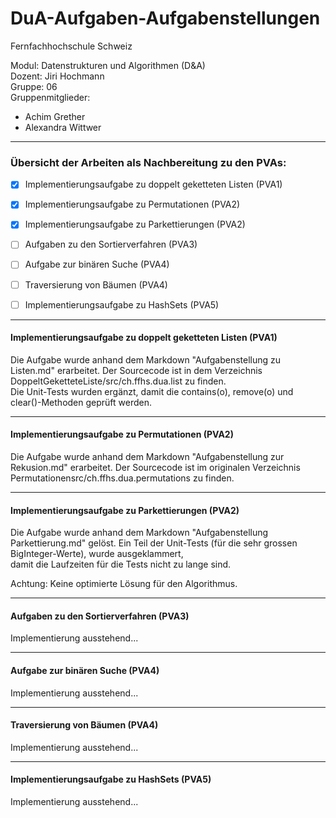 # DuA-Aufgaben-Aufgabenstellungen

Fernfachhochschule Schweiz <br>

Modul: Datenstrukturen und Algorithmen (D&A) <br>
Dozent: Jiri Hochmann <br>
Gruppe: 06 <br>
Gruppenmitglieder: 
- Achim Grether
- Alexandra Wittwer
___
### Übersicht der Arbeiten als Nachbereitung zu den PVAs:
- [x] Implementierungsaufgabe zu doppelt geketteten Listen (PVA1)
- [x] Implementierungsaufgabe zu Permutationen (PVA2)
- [x] Implementierungsaufgabe zu Parkettierungen (PVA2)
- [ ] Aufgaben zu den Sortierverfahren (PVA3)
- [ ] Aufgabe zur binären Suche (PVA4)
- [ ] Traversierung von Bäumen (PVA4)
- [ ] Implementierungsaufgabe zu HashSets (PVA5)


---
#### Implementierungsaufgabe zu doppelt geketteten Listen (PVA1)
Die Aufgabe wurde anhand dem Markdown "Aufgabenstellung zu Listen.md" erarbeitet. Der Sourcecode ist in dem Verzeichnis DoppeltGeketteteListe/src/ch.ffhs.dua.list zu finden. <br>
Die Unit-Tests wurden ergänzt, damit die contains(o), remove(o) und clear()-Methoden geprüft werden.

---
#### Implementierungsaufgabe zu Permutationen (PVA2)
Die Aufgabe wurde anhand dem Markdown "Aufgabenstellung zur Rekusion.md" erarbeitet.
Der Sourcecode ist im originalen Verzeichnis Permutationensrc/ch.ffhs.dua.permutations zu finden.

---
#### Implementierungsaufgabe zu Parkettierungen (PVA2)
Die Aufgabe wurde anhand dem Markdown "Aufgabenstellung Parkettierung.md" gelöst.
Ein Teil der Unit-Tests (für die sehr grossen BigInteger-Werte), wurde ausgeklammert, <br> 
damit die Laufzeiten für die Tests nicht zu lange sind.

Achtung: Keine optimierte Lösung für den Algorithmus.

---
#### Aufgaben zu den Sortierverfahren (PVA3)
Implementierung ausstehend...

---
#### Aufgabe zur binären Suche (PVA4)
Implementierung ausstehend...

---
#### Traversierung von Bäumen (PVA4) <br>
Implementierung ausstehend...

---
#### Implementierungsaufgabe zu HashSets (PVA5)
Implementierung ausstehend...
